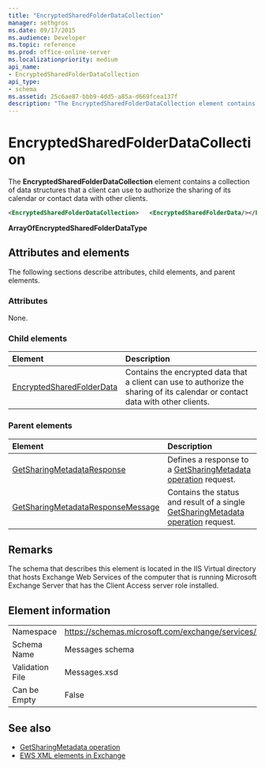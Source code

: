 ```yaml
---
title: "EncryptedSharedFolderDataCollection"
manager: sethgros
ms.date: 09/17/2015
ms.audience: Developer
ms.topic: reference
ms.prod: office-online-server
ms.localizationpriority: medium
api_name:
- EncryptedSharedFolderDataCollection
api_type:
- schema
ms.assetid: 25c6ae87-bbb9-4dd5-a85a-d669fcea137f
description: "The EncryptedSharedFolderDataCollection element contains a collection of data structures that a client can use to authorize the sharing of its calendar or contact data with other clients."
---
```


# EncryptedSharedFolderDataCollection

The **EncryptedSharedFolderDataCollection** element contains a collection of data structures that a client can use to authorize the sharing of its calendar or contact data with other clients. 
  
```xml
<EncryptedSharedFolderDataCollection>   <EncryptedSharedFolderData/></EncryptedSharedFolderDataCollection>
```

 **ArrayOfEncryptedSharedFolderDataType**
## Attributes and elements

The following sections describe attributes, child elements, and parent elements.
  
### Attributes

None.
  
### Child elements

|**Element**|**Description**|
|:-----|:-----|
|[EncryptedSharedFolderData](encryptedsharedfolderdata.md) <br/> |Contains the encrypted data that a client can use to authorize the sharing of its calendar or contact data with other clients.  <br/> |
   
### Parent elements

|**Element**|**Description**|
|:-----|:-----|
|[GetSharingMetadataResponse](getsharingmetadataresponse.md) <br/> |Defines a response to a [GetSharingMetadata operation](getsharingmetadata-operation.md) request.  <br/> |
|[GetSharingMetadataResponseMessage](getsharingmetadataresponsemessage.md) <br/> |Contains the status and result of a single [GetSharingMetadata operation](getsharingmetadata-operation.md) request.  <br/> |
   
## Remarks

The schema that describes this element is located in the IIS Virtual directory that hosts Exchange Web Services of the computer that is running Microsoft Exchange Server that has the Client Access server role installed.
  
## Element information

|||
|:-----|:-----|
|Namespace  <br/> |https://schemas.microsoft.com/exchange/services/2006/messages  <br/> |
|Schema Name  <br/> |Messages schema  <br/> |
|Validation File  <br/> |Messages.xsd  <br/> |
|Can be Empty  <br/> |False  <br/> |
   
## See also

- [GetSharingMetadata operation](getsharingmetadata-operation.md)
- [EWS XML elements in Exchange](ews-xml-elements-in-exchange.md)

